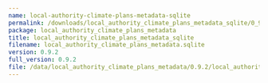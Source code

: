 ```yaml
---
name: local-authority-climate-plans-metadata-sqlite
permalink: /downloads/local_authority_climate_plans_metadata_sqlite/0_9_2
package: local_authority_climate_plans_metadata
title: local_authority_climate_plans_metadata_sqlite
filename: local_authority_climate_plans_metadata.sqlite
version: 0.9.2
full_version: 0.9.2
file: /data/local_authority_climate_plans_metadata/0.9.2/local_authority_climate_plans_metadata.sqlite
---
```

